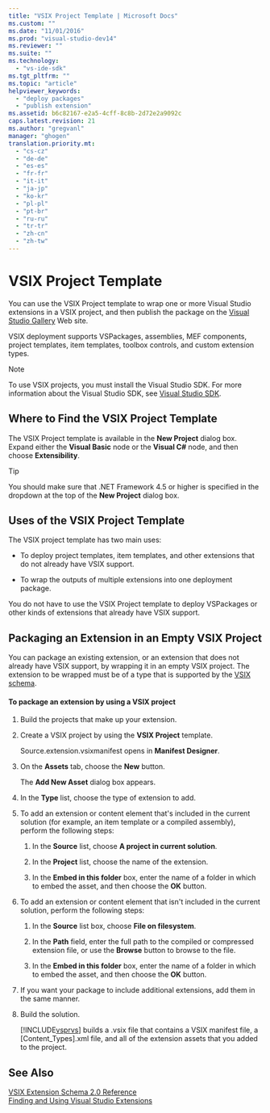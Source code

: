 ```yaml
---
title: "VSIX Project Template | Microsoft Docs"
ms.custom: ""
ms.date: "11/01/2016"
ms.prod: "visual-studio-dev14"
ms.reviewer: ""
ms.suite: ""
ms.technology: 
  - "vs-ide-sdk"
ms.tgt_pltfrm: ""
ms.topic: "article"
helpviewer_keywords: 
  - "deploy packages"
  - "publish extension"
ms.assetid: b6c82167-e2a5-4cff-8c8b-2d72e2a9092c
caps.latest.revision: 21
ms.author: "gregvanl"
manager: "ghogen"
translation.priority.mt: 
  - "cs-cz"
  - "de-de"
  - "es-es"
  - "fr-fr"
  - "it-it"
  - "ja-jp"
  - "ko-kr"
  - "pl-pl"
  - "pt-br"
  - "ru-ru"
  - "tr-tr"
  - "zh-cn"
  - "zh-tw"
---
```

# VSIX Project Template
You can use the VSIX Project template to wrap one or more Visual Studio extensions in a VSIX project, and then publish the package on the [Visual Studio Gallery](http://go.microsoft.com/fwlink/?LinkID=123847) Web site.  
  
 VSIX deployment supports VSPackages, assemblies, MEF components, project templates, item templates, toolbox controls, and custom extension types.  
  
> [!NOTE]
>  To use VSIX projects, you must install the Visual Studio SDK. For more information about the Visual Studio SDK, see [Visual Studio SDK](../extensibility/visual-studio-sdk.md).  
  
## Where to Find the VSIX Project Template  
 The VSIX Project template is available in the **New Project** dialog box. Expand either the **Visual Basic** node or the **Visual C#** node, and then choose **Extensibility**.  
  
> [!TIP]
>  You should make sure that .NET Framework 4.5 or higher is specified in the dropdown at the top of the **New Project** dialog box.  
  
## Uses of the VSIX Project Template  
 The VSIX project template has two main uses:  
  
-   To deploy project templates, item templates, and other extensions that do not already have VSIX support.  
  
-   To wrap the outputs of multiple extensions into one deployment package.  
  
 You do not have to use the VSIX Project template to deploy VSPackages or other kinds of extensions that already have VSIX support.  
  
## Packaging an Extension in an Empty VSIX Project  
 You can package an existing extension, or an extension that does not already have VSIX support, by wrapping it in an empty VSIX project. The extension to be wrapped must be of a type that is supported by the [VSIX schema](../extensibility/vsix-extension-schema-2-0-reference.md).  
  
#### To package an extension by using a VSIX project  
  
1.  Build the projects that make up your extension.  
  
2.  Create a VSIX project by using the **VSIX Project** template.  
  
     Source.extension.vsixmanifest opens in **Manifest Designer**.  
  
3.  On the **Assets** tab, choose the **New** button.  
  
     The **Add New Asset** dialog box appears.  
  
4.  In the **Type** list, choose the type of extension to add.  
  
5.  To add an extension or content element that's included in the current solution (for example, an item template or a compiled assembly), perform the following steps:  
  
    1.  In the **Source** list, choose **A project in current solution**.  
  
    2.  In the **Project** list, choose the name of the extension.  
  
    3.  In the **Embed in this folder** box, enter the name of a folder in which to embed the asset, and then choose the **OK** button.  
  
6.  To add an extension or content element that isn't included in the current solution, perform the following steps:  
  
    1.  In the **Source** list box, choose **File on filesystem**.  
  
    2.  In the **Path** field, enter the full path to the compiled or compressed extension file, or use the **Browse** button to browse to the file.  
  
    3.  In the **Embed in this folder** box, enter the name of a folder in which to embed the asset, and then choose the **OK** button.  
  
7.  If you want your package to include additional extensions, add them in the same manner.  
  
8.  Build the solution.  
  
     [!INCLUDE[vsprvs](../code-quality/includes/vsprvs_md.md)] builds a .vsix file that contains a VSIX manifest file, a [Content_Types].xml file, and all of the extension assets that you added to the project.  
  
## See Also  
 [VSIX Extension Schema 2.0 Reference](../extensibility/vsix-extension-schema-2-0-reference.md)   
 [Finding and Using Visual Studio Extensions](../ide/finding-and-using-visual-studio-extensions.md)